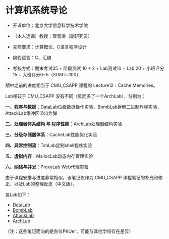 # 计算机系统导论

- 开课单位：北京大学信息科学技术学院

- （本人选课）教授：管雪涛（副研究员）

- 先修要求：计算概论、C语言程序设计

- 编程语言：C、汇编

- 考核方式：期末考试35 + 阶段测试 10 * 2 + Lab测试10 + Lab 20 + 小班评分15 + 大班评分0~5（SUM<=100）

期中之前的进度相当于 CMU_CSAPP 课程的 Lecture12：Cache Memories。

Lab相较于 CMU_CSAPP 没有不同（反而多了一个ArchLab），分别为：

**一、程序与数据**：DataLab位级数据操作实验、BombLab拆解二进制炸弹实验、AttackLab缓冲区溢出炸弹

**二、处理器体系结构 与 程序性能**：ArchLab处理器结构实验

**三、分级存储器体系**：CacheLab性能优化实验

**四、异常控制流**：TshLab定制shell程序实验

**五、虚拟内存**：MallocLab动态内存管理实验

**六、网络与并发**：ProxyLab Web代理实验

由于课程安排与进度非常相似，该笔记仅作为 CMU_CSAPP 课程笔记的补充和修正，以及Lab的整理反思（中文版）。

各Lab如下：

- [DataLab](https://lh314-pku.github.io/notes/ICS/Labs/Lab1_Datalab)
- [BombLab](https://lh314-pku.github.io/notes/ICS/Labs/Lab2_Bomblab)
- [AttackLab](https://lh314-pku.github.io/notes/ICS/Labs/Lab3_Attacklab)
- [ArchLab](https://lh314-pku.github.io/notes/ICS/Labs/Lab4_Archlab)

（注：这些笔记面向的是各位PKUer，可能与其他学校存在差异）
